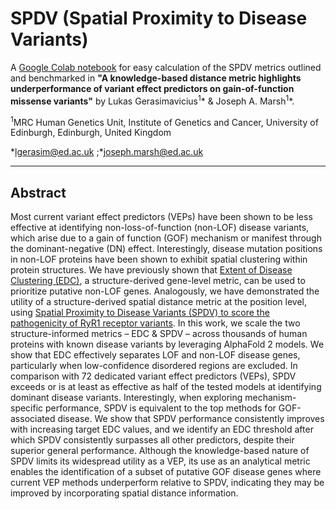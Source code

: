# SPDV (Spatial Proximity to Disease Variants)

A [Google Colab notebook](https://github.com/lgeras/SPDV/blob/main/multiChain_SPDVs_CoM.ipynb) for easy calculation of the SPDV metrics outlined and benchmarked in **"A knowledge-based distance metric highlights underperformance of variant effect predictors on gain-of-function missense variants"** by Lukas Gerasimavicius<sup>1</sup>* & Joseph A. Marsh<sup>1</sup>*.

<sup>1</sup>MRC Human Genetics Unit, Institute of Genetics and Cancer, University of Edinburgh, Edinburgh, United Kingdom

*lgerasim@ed.ac.uk ;*joseph.marsh@ed.ac.uk

--------

Abstract
--------
Most current variant effect predictors (VEPs) have been shown to be less effective at identifying non-loss-of-function (non-LOF) disease variants, which arise due to a gain of function (GOF) mechanism or manifest through the dominant-negative (DN) effect. Interestingly, disease mutation positions in non-LOF proteins have been shown to exhibit spatial clustering within protein structures. We have previously shown that [Extent of Disease Clustering (EDC)](https://colab.research.google.com/drive/11u6RuvZHZmyCXT8vavdrtFfW5rEbMEnG), a structure-derived gene-level metric, can be used to prioritize putative non-LOF genes. Analogously, we have demonstrated the utility of a structure-derived spatial distance metric at the position level, using [Spatial Proximity to Disease Variants (SPDV) to score the pathogenicity of RyR1 receptor variants](www.medrxiv.org/content/10.1101/2025.04.02.25325085v1.full). In this work, we scale the two structure-informed metrics – EDC & SPDV – across thousands of human proteins with known disease variants by leveraging AlphaFold 2 models. We show that EDC effectively separates LOF and non-LOF disease genes, particularly when low-confidence disordered regions are excluded. In comparison with 72 dedicated variant effect predictors (VEPs), SPDV exceeds or is at least as effective as half of the tested models at identifying dominant disease variants. Interestingly, when exploring mechanism-specific performance, SPDV is equivalent to the top methods for GOF-associated disease. We show that SPDV performance consistently improves with increasing target EDC values, and we identify an EDC threshold after which SPDV consistently surpasses all other predictors, despite their superior general performance. Although the knowledge-based nature of SPDV limits its widespread utility as a VEP, its use as an analytical metric enables the identification of a subset of putative GOF disease genes where current VEP methods underperform relative to SPDV, indicating they may be improved by incorporating spatial distance information.
